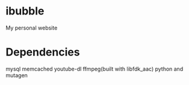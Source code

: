 # ibubble
My personal website

# Dependencies
mysql
memcached
youtube-dl
ffmpeg(built with libfdk_aac)
python and mutagen
